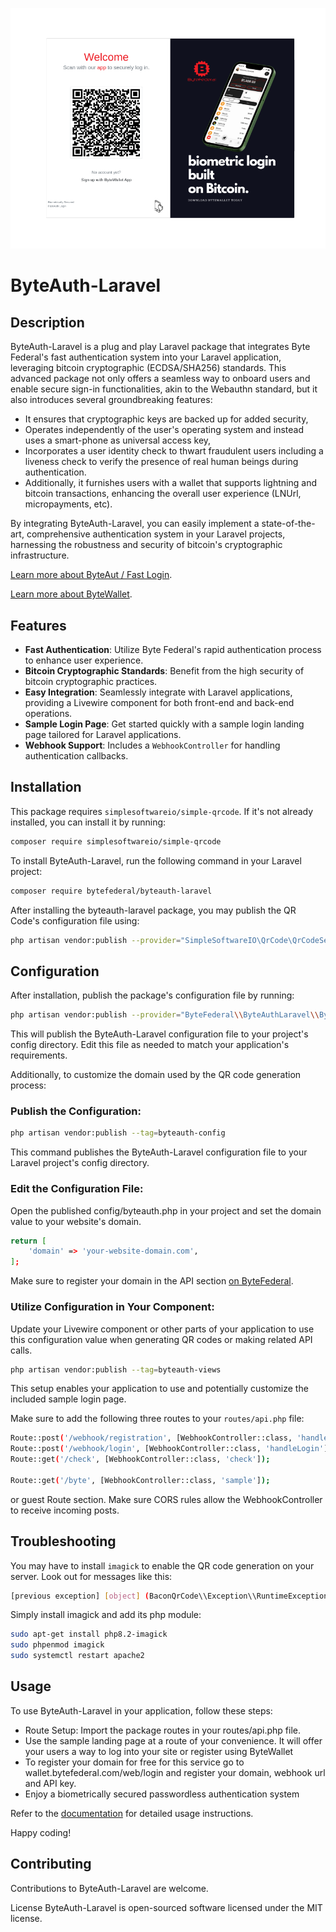 ![ByteAuth-Laravel Logo](byteauth-laravel.png)

# ByteAuth-Laravel

## Description

ByteAuth-Laravel is a plug and play Laravel package that integrates Byte Federal's fast authentication system into your Laravel application, leveraging bitcoin cryptographic (ECDSA/SHA256) standards. This advanced package not only offers a seamless way to onboard users and enable secure sign-in functionalities, akin to the Webauthn standard, but it also introduces several groundbreaking features: 

- It ensures that cryptographic keys are backed up for added security, 
- Operates independently of the user's operating system and instead uses a smart-phone as universal access key, 
- Incorporates a user identity check to thwart fraudulent users including a liveness check to verify the presence of real human beings during authentication.
- Additionally, it furnishes users with a wallet that supports lightning and bitcoin transactions, enhancing the overall user experience (LNUrl, micropayments, etc).

By integrating ByteAuth-Laravel, you can easily implement a state-of-the-art, comprehensive authentication system in your Laravel projects, harnessing the robustness and security of bitcoin's cryptographic infrastructure.

[Learn more about ByteAut / Fast Login](https://fast.bytefederal.com).

[Learn more about ByteWallet](https://www.bytefederal.com/bytewallet).

## Features

- **Fast Authentication**: Utilize Byte Federal's rapid authentication process to enhance user experience.
- **Bitcoin Cryptographic Standards**: Benefit from the high security of bitcoin cryptographic practices.
- **Easy Integration**: Seamlessly integrate with Laravel applications, providing a Livewire component for both front-end and back-end operations.
- **Sample Login Page**: Get started quickly with a sample login landing page tailored for Laravel applications.
- **Webhook Support**: Includes a `WebhookController` for handling authentication callbacks.

## Installation

This package requires `simplesoftwareio/simple-qrcode`. If it's not already installed, you can install it by running:

```bash
composer require simplesoftwareio/simple-qrcode
```

To install ByteAuth-Laravel, run the following command in your Laravel project:

```bash
composer require bytefederal/byteauth-laravel
```

After installing the byteauth-laravel package, you may publish the QR Code's configuration file using:

```bash
php artisan vendor:publish --provider="SimpleSoftwareIO\QrCode\QrCodeServiceProvider"
```

## Configuration
After installation, publish the package's configuration file by running:

```bash
php artisan vendor:publish --provider="ByteFederal\\ByteAuthLaravel\\ByteAuthServiceProvider"
```
This will publish the ByteAuth-Laravel configuration file to your project's config directory. Edit this file as needed to match your application's requirements.

Additionally, to customize the domain used by the QR code generation process:

### Publish the Configuration:

```bash
php artisan vendor:publish --tag=byteauth-config
```

This command publishes the ByteAuth-Laravel configuration file to your Laravel project's config directory.

### Edit the Configuration File:
Open the published config/byteauth.php in your project and set the domain value to your website's domain.

```bash
return [
    'domain' => 'your-website-domain.com',
];
```

Make sure to register your domain in the API section [on ByteFederal](https://wallet.bytefederal.com/web/login).

### Utilize Configuration in Your Component:
Update your Livewire component or other parts of your application to use this configuration value when generating QR codes or making related API calls.

```bash
php artisan vendor:publish --tag=byteauth-views
```

This setup enables your application to use and potentially customize the included sample login page.

Make sure to add the following three routes to your `routes/api.php` file:

```bash
Route::post('/webhook/registration', [WebhookController::class, 'handleRegistration']);
Route::post('/webhook/login', [WebhookController::class, 'handleLogin']);
Route::get('/check', [WebhookController::class, 'check']);

Route::get('/byte', [WebhookController::class, 'sample']);
```

or guest Route section. Make sure CORS rules allow the WebhookController to receive incoming posts. 

## Troubleshooting
You may have to install `imagick` to enable the QR code generation on your server. Look out for messages like this:

```bash
[previous exception] [object] (BaconQrCode\\Exception\\RuntimeException(code: 0): You need to install the imagick extension to use this back end at /var/www/laravel/vendor/bacon/bacon-qr-code/src/Renderer/Image/ImagickImageBackEnd.php:64)
```
Simply install imagick and add its php module:

```bash
sudo apt-get install php8.2-imagick
sudo phpenmod imagick
sudo systemctl restart apache2
```

## Usage
To use ByteAuth-Laravel in your application, follow these steps:

- Route Setup: Import the package routes in your routes/api.php file.
- Use the sample landing page at a route of your convenience. It will offer your users a way to log into your site or register using ByteWallet
- To register your domain for free for this service go to wallet.bytefederal.com/web/login and register your domain, webhook url and API key.
- Enjoy a biometrically secured passwordless authentication system

Refer to the [documentation](https://fast.bytefederal.com/docs/PlugNPlay/byteauth-laravel) for detailed usage instructions.

Happy coding!

## Contributing
Contributions to ByteAuth-Laravel are welcome.

License
ByteAuth-Laravel is open-sourced software licensed under the MIT license.
